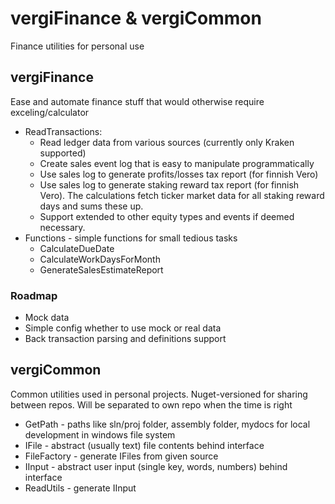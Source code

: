 # vergiFinance & vergiCommon
Finance utilities for personal use

## vergiFinance
Ease and automate finance stuff that would otherwise require exceling/calculator
* ReadTransactions: 
  * Read ledger data from various sources (currently only Kraken supported)
  * Create sales event log that is easy to manipulate programmatically
  * Use sales log to generate profits/losses tax report (for finnish Vero)
  * Use sales log to generate staking reward tax report (for finnish Vero). The calculations fetch ticker market data for all staking reward days and sums these up.
  * Support extended to other equity types and events if deemed necessary.
* Functions - simple functions for small tedious tasks
  * CalculateDueDate
  * CalculateWorkDaysForMonth
  * GenerateSalesEstimateReport

### Roadmap
* Mock data
* Simple config whether to use mock or real data
* Back transaction parsing and definitions support


## vergiCommon
Common utilities used in personal projects. Nuget-versioned for sharing between repos. Will be separated to own repo when the time is right
* GetPath - paths like sln/proj folder, assembly folder, mydocs for local development in windows file system
* IFile - abstract (usually text) file contents behind interface
* FileFactory - generate IFiles from given source
* IInput - abstract user input (single key, words, numbers) behind interface
* ReadUtils - generate IInput 
